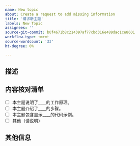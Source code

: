 ```yaml
---
name: New topic
about: Create a request to add missing information
title: '请求新主题'
labels: New Topic
assignees: ''
source-git-commit: b0f4671b8c214397af77cbd316e489dac1ce8601
workflow-type: tm+mt
source-wordcount: '33'
ht-degree: 0%

---
```



## 描述

<!-- (REQUIRED) What topic is missing? -->

## 内容核对清单

<!-- (REQUIRED) List specific information or details to include in this topic. -->

<!-- Use the following checklist template as a starting point -->

- [ ] 本主题说明了____的工作原理。
- [ ] 本主题介绍了____的步骤。
- [ ] 本主题包含显示____的代码示例。
- [ ] 其他（请说明）

## 其他信息

<!-- (OPTIONAL) Any information you already know or other online resources that cover this topic -->

<!--
Thank you for taking the time to report this issue!
GitHub Issues in this repo should relate to this project's codebase.

Before submitting this issue, please make sure you are complying with our Code of Conduct:
https://github.com/AdobeDocs/commerce-operations.en/blob/main/code-of-conduct.md

Issues that do not comply with our Code of Conduct or do not contain enough information may be closed at the maintainers' discretion.

Feel free to remove this section before creating this issue.
-->
